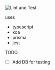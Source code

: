 ![Lint and Test](https://github.com/mkanenobu/koa-sample/workflows/Lint%20and%20Test/badge.svg)

uses
- typescript
- koa
- prisma
- jest

TODO
- [ ] Add DB for testing
